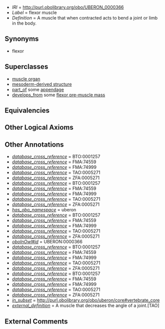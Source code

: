 * *IRI* = http://purl.obolibrary.org/obo/UBERON_0000366
 * *Label* = flexor muscle
 * *Definition* = A muscle that when contracted acts to bend a joint or limb in the body.

## Synonyms

 * flexor

## Superclasses

 * [muscle organ](../../UBERON/30/UBERON_0001630.md)
 * [mesoderm-derived structure](../../UBERON/20/UBERON_0004120.md)
 * [part_of](../../BFO/50/BFO_0000050.md) some [appendage](../../UBERON/26/UBERON_0000026.md)
 * [develops_from](../../RO/02/RO_0002202.md) some [flexor pre-muscle mass](../../UBERON/77/UBERON_0010977.md)

## Equivalencies


## Other Logical Axioms


## Other Annotations

 * *[database_cross_reference](../../ef/oboInOwl#hasDbXref.md)* = BTO:0001257
 * *[database_cross_reference](../../ef/oboInOwl#hasDbXref.md)* = FMA:74559
 * *[database_cross_reference](../../ef/oboInOwl#hasDbXref.md)* = FMA:74999
 * *[database_cross_reference](../../ef/oboInOwl#hasDbXref.md)* = TAO:0005271
 * *[database_cross_reference](../../ef/oboInOwl#hasDbXref.md)* = ZFA:0005271
 * *[database_cross_reference](../../ef/oboInOwl#hasDbXref.md)* = BTO:0001257
 * *[database_cross_reference](../../ef/oboInOwl#hasDbXref.md)* = FMA:74559
 * *[database_cross_reference](../../ef/oboInOwl#hasDbXref.md)* = FMA:74999
 * *[database_cross_reference](../../ef/oboInOwl#hasDbXref.md)* = TAO:0005271
 * *[database_cross_reference](../../ef/oboInOwl#hasDbXref.md)* = ZFA:0005271
 * *[has_obo_namespace](../../ce/oboInOwl#hasOBONamespace.md)* = uberon
 * *[database_cross_reference](../../ef/oboInOwl#hasDbXref.md)* = BTO:0001257
 * *[database_cross_reference](../../ef/oboInOwl#hasDbXref.md)* = FMA:74559
 * *[database_cross_reference](../../ef/oboInOwl#hasDbXref.md)* = FMA:74999
 * *[database_cross_reference](../../ef/oboInOwl#hasDbXref.md)* = TAO:0005271
 * *[database_cross_reference](../../ef/oboInOwl#hasDbXref.md)* = ZFA:0005271
 * *[oboInOwl#id](../../id/oboInOwl#id.md)* = UBERON:0000366
 * *[database_cross_reference](../../ef/oboInOwl#hasDbXref.md)* = BTO:0001257
 * *[database_cross_reference](../../ef/oboInOwl#hasDbXref.md)* = FMA:74559
 * *[database_cross_reference](../../ef/oboInOwl#hasDbXref.md)* = FMA:74999
 * *[database_cross_reference](../../ef/oboInOwl#hasDbXref.md)* = TAO:0005271
 * *[database_cross_reference](../../ef/oboInOwl#hasDbXref.md)* = ZFA:0005271
 * *[database_cross_reference](../../ef/oboInOwl#hasDbXref.md)* = BTO:0001257
 * *[database_cross_reference](../../ef/oboInOwl#hasDbXref.md)* = FMA:74559
 * *[database_cross_reference](../../ef/oboInOwl#hasDbXref.md)* = FMA:74999
 * *[database_cross_reference](../../ef/oboInOwl#hasDbXref.md)* = TAO:0005271
 * *[database_cross_reference](../../ef/oboInOwl#hasDbXref.md)* = ZFA:0005271
 * *[in_subset](../../et/oboInOwl#inSubset.md)* = http://purl.obolibrary.org/obo/uberon/core#vertebrate_core
 * *[external_definition](../../UBPROP/01/UBPROP_0000001.md)* = A muscle that decreases the angle of a joint.[TAO]

## External Comments

